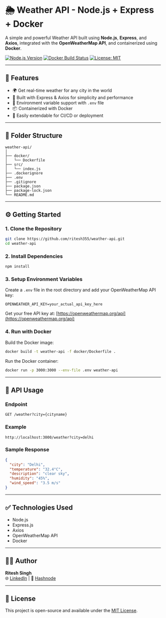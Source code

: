 # 🌦️ Weather API - Node.js + Express + Docker

A simple and powerful Weather API built using **Node.js**, **Express**, and **Axios**, integrated with the **OpenWeatherMap API**, and containerized using **Docker**.

[![Node.js Version](https://img.shields.io/badge/Node.js-v16.0.0-green)](https://nodejs.org/)
[![Docker Build Status](https://img.shields.io/docker/build/your-username/weather-api)](https://hub.docker.com/r/your-username/weather-api)
[![License: MIT](https://img.shields.io/badge/License-MIT-yellow.svg)](https://opensource.org/licenses/MIT)

---

## 🚀 Features

- 🌍 Get real-time weather for any city in the world
- 🔧 Built with Express & Axios for simplicity and performance
- 🔐 Environment variable support with `.env` file
- 📦 Containerized with Docker
- 🧪 Easily extendable for CI/CD or deployment

---

## 📁 Folder Structure

```
weather-api/
│
├── docker/
│   └── Dockerfile
├── src/
│   └── index.js
├── .dockerignore
├── .env
├── .gitignore
├── package.json
├── package-lock.json
└── README.md
```

---

## ⚙️ Getting Started

### 1. Clone the Repository

```bash
git clone https://github.com/ritesh355/weather-api.git
cd weather-api
```

### 2. Install Dependencies

```bash
npm install
```

### 3. Setup Environment Variables

Create a `.env` file in the root directory and add your OpenWeatherMap API key:

```plaintext
OPENWEATHER_API_KEY=your_actual_api_key_here
```

Get your free API key at: [https://openweathermap.org/api](https://openweathermap.org/api)

### 4. Run with Docker

Build the Docker image:

```bash
docker build -t weather-api -f docker/Dockerfile .
```

Run the Docker container:

```bash
docker run -p 3000:3000 --env-file .env weather-api
```

---

## 🔌 API Usage

### Endpoint

```
GET /weather?city={cityname}
```

### Example

```
http://localhost:3000/weather?city=delhi
```

### Sample Response

```json
{
  "city": "Delhi",
  "temperature": "32.4°C",
  "description": "clear sky",
  "humidity": "45%",
  "wind_speed": "3.5 m/s"
}
```

---

## ✅ Technologies Used

- Node.js
- Express.js
- Axios
- OpenWeatherMap API
- Docker

---

## 👨‍💻 Author

**Ritesh Singh**  
🌐 [LinkedIn](#) | 📝 [Hashnode](#)

---

## 📄 License

This project is open-source and available under the [MIT License](https://opensource.org/licenses/MIT).
